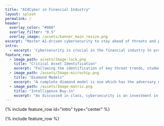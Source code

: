 ```yaml
---
title: "AI4Cyber in Financial Industry"
layout: splash
permalink: /
header:
  overlay_color: "#000"
  overlay_filter: "0.5"
  overlay_image: /assets/banner_main_resize.png
excerpt: "Master AI-driven cybersecurity to stay ahead of threats and protect your digital assets. Learn cutting-edge strategies and tools to safeguard your future today"
intro: 
  - excerpt: 'Cybersecurity is crucial in the financial industry to protect sensitive data, ensure the integrity of transactions, and maintain customer trust. With increasing cyber threats, robust security measures help prevent data breaches, fraud, and financial loss, safeguarding both the institution and its clients from evolving digital risks.'
feature_row:
  - image_path: assets/Image-lock.png
    title: "Critical Asset Identification"
    excerpt: "Following the identification of key threat trends, students are required to summarize the key assets their industry/organization should protect and why."
  - image_path: /assets/Image-microchip.png
    title: "Diamond Models"
    excerpt: "A complete diamond model is one which has the adversary node filled out, capability node filled out, infrastructure, and victim filled out. Diamond model design should be guided by the discovered threat trends."
  - image_path: /assets/Image-matrix.png
    title: "Intelligence Buy-in"
    excerpt: "As discussed in class, cybersecurity is an investment in which many executives do not see a direct return on investment. In this section, students are required to provide a convincing case as to why the development of an AI4Cyber platform is in the interest to them."
---
```


{% include feature_row id="intro" type="center" %}

{% include feature_row %}
